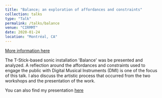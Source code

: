 ```yaml
---
title: "Balance; an exploration of affordances and constraints"
collection: talks
type: "Talk"
permalink: /talks/balance
venue: "CIRMMT"
date: 2020-01-24
location: "Montréal, CA"
---
```


[More information here](https://www.cirmmt.org/activities/workshops/research/cirmmt_composers_workshop)

The T-Stick-based sonic installation 'Balance' was be presented and analyzed. 
A reflection around the affordances and constraints used to engage the public with Digital Musical Instruments (DMI) is one of the focus of this talk.
I also discuss the artistic process that occurred from the two workshops and the presentation of the work.



You can also find my presentation [here](/files/balance_cirmmtPresentation.pdf)
